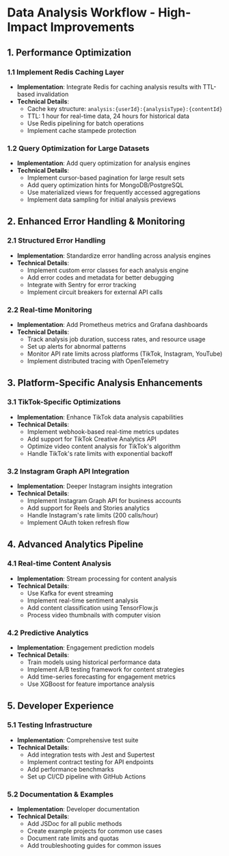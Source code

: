 # Data Analysis Workflow - High-Impact Improvements

## 1. Performance Optimization

### 1.1 Implement Redis Caching Layer
- **Implementation**: Integrate Redis for caching analysis results with TTL-based invalidation
- **Technical Details**:
  - Cache key structure: `analysis:{userId}:{analysisType}:{contentId}`
  - TTL: 1 hour for real-time data, 24 hours for historical data
  - Use Redis pipelining for batch operations
  - Implement cache stampede protection

### 1.2 Query Optimization for Large Datasets
- **Implementation**: Add query optimization for analysis engines
- **Technical Details**:
  - Implement cursor-based pagination for large result sets
  - Add query optimization hints for MongoDB/PostgreSQL
  - Use materialized views for frequently accessed aggregations
  - Implement data sampling for initial analysis previews

## 2. Enhanced Error Handling & Monitoring

### 2.1 Structured Error Handling
- **Implementation**: Standardize error handling across analysis engines
- **Technical Details**:
  - Implement custom error classes for each analysis engine
  - Add error codes and metadata for better debugging
  - Integrate with Sentry for error tracking
  - Implement circuit breakers for external API calls

### 2.2 Real-time Monitoring
- **Implementation**: Add Prometheus metrics and Grafana dashboards
- **Technical Details**:
  - Track analysis job duration, success rates, and resource usage
  - Set up alerts for abnormal patterns
  - Monitor API rate limits across platforms (TikTok, Instagram, YouTube)
  - Implement distributed tracing with OpenTelemetry

## 3. Platform-Specific Analysis Enhancements

### 3.1 TikTok-Specific Optimizations
- **Implementation**: Enhance TikTok data analysis capabilities
- **Technical Details**:
  - Implement webhook-based real-time metrics updates
  - Add support for TikTok Creative Analytics API
  - Optimize video content analysis for TikTok's algorithm
  - Handle TikTok's rate limits with exponential backoff

### 3.2 Instagram Graph API Integration
- **Implementation**: Deeper Instagram insights integration
- **Technical Details**:
  - Implement Instagram Graph API for business accounts
  - Add support for Reels and Stories analytics
  - Handle Instagram's rate limits (200 calls/hour)
  - Implement OAuth token refresh flow

## 4. Advanced Analytics Pipeline

### 4.1 Real-time Content Analysis
- **Implementation**: Stream processing for content analysis
- **Technical Details**:
  - Use Kafka for event streaming
  - Implement real-time sentiment analysis
  - Add content classification using TensorFlow.js
  - Process video thumbnails with computer vision

### 4.2 Predictive Analytics
- **Implementation**: Engagement prediction models
- **Technical Details**:
  - Train models using historical performance data
  - Implement A/B testing framework for content strategies
  - Add time-series forecasting for engagement metrics
  - Use XGBoost for feature importance analysis

## 5. Developer Experience

### 5.1 Testing Infrastructure
- **Implementation**: Comprehensive test suite
- **Technical Details**:
  - Add integration tests with Jest and Supertest
  - Implement contract testing for API endpoints
  - Add performance benchmarks
  - Set up CI/CD pipeline with GitHub Actions

### 5.2 Documentation & Examples
- **Implementation**: Developer documentation
- **Technical Details**:
  - Add JSDoc for all public methods
  - Create example projects for common use cases
  - Document rate limits and quotas
  - Add troubleshooting guides for common issues
